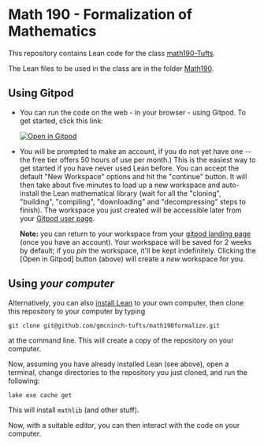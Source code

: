 # Math 190 - Formalization of Mathematics

This repository contains Lean code for the class
[math190-Tufts](https://gmcninch-tufts.github.io/2024-Sp-Math190/).

The Lean files to be used in the class are in the folder
[Math190](https://github.com/gmcninch-tufts/math190-formalize/tree/main/Math190).

## Using Gitpod

- You can run the code on the web - in your browser - using Gitpod. To
  get started, click this link:

  [![Open in Gitpod](https://gitpod.io/button/open-in-gitpod.svg)](https://gitpod.io/#https://github.com/gmcninch-tufts/math190formalize)

- You will be prompted to make an account, if you do not yet have one
  -- the free tier offers 50 hours of use per month.) This is the
  easiest way to get started if you have never used Lean before.  You
  can accept the default "New Workspace" options and hit the
  "continue" button. It will then take about five minutes to load up a
  new workspace and auto-install the Lean mathematical library (wait
  for all the "cloning", "building", "compiling", "downloading" and
  "decompressing" steps to finish).  The workspace you just created
  will be accessible later from your [Gitpod user
  page](https://gitpod.io/workspaces).

  **Note:** you can return to your workspace from your [gitpod landing
  page](https://gitpod.io/workspaces) (once you have an account). Your
  workspace will be saved for 2 weeks by default; if you *pin* the
  workspace, it'll be kept indefinitely. Clicking the [Open in Gitpod]
  button (above) will create a *new* workspace for you.

## Using *your computer*

  Alternatively, you can also [install
  Lean](https://leanprover-community.github.io/get_started.html) to
  your own computer, then clone this repository to your computer by
  typing 
  
  ```
  git clone git@github.com/gmcninch-tufts/math190formalize.git
  ``` 
  
  at the command line.  This will create a copy of the repository on
  your computer. 
  
  Now, assuming you have already installed Lean (see above), open a
  terminal, change directories to the repository you just cloned, and run the following:
  
  ```
  lake exe cache get
  ```
  
  This will install `mathlib` (and other stuff).
  
  Now, with a suitable *editor*, you can then interact with the code
  on your computer.
